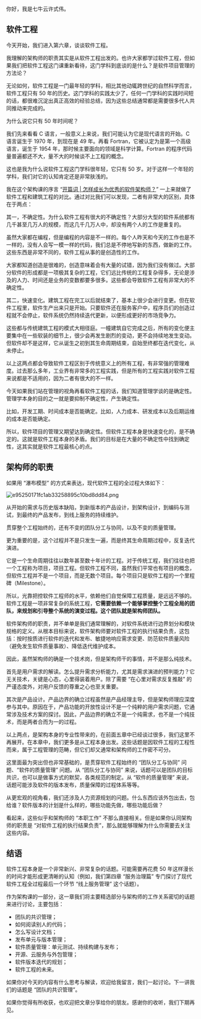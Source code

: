 你好，我是七牛云许式伟。

## 软件工程

今天开始，我们进入第六章，谈谈软件工程。

我理解的架构师的职责其实是从软件工程出发的。也许大家都学过软件工程，但如果我们把软件工程这门课重新看待，这门学科到底谈的是什么？是软件项目管理的方法论？

无论如何，软件工程是一门最年轻的学科，相比其他动辄跨世纪的自然科学而言，软件工程只有 50 年的历史。这门学科的实践太少了，任何一门学科的实践时间短的话，都很难沉淀出真正高效的经验总结，因为这些总结通常都是需要很多代人共同推动来完成的。

为什么说它只有 50 年时间呢？

我们先来看看 C 语言，一般意义上来说，我们可能认为它是现代语言的开始。C 语言诞生于 1970 年，到现在是 49 年。再看 Fortran，它被认定为是第一个高级语言，诞生于 1954 年，那时候主要面向的领域是科学计算。Fortran 的程序代码量普遍都还不大，量不大的时候谈不上工程的概念。

这也是我为什么说软件工程这门学科很年轻，它只有 50 岁。对于这样一个年轻的学科，我们对它的认知肯定还是非常肤浅的。

我在这个架构课的序言 “[开篇词 | 怎样成长为优秀的软件架构师？][Link 1]” 一上来就做了软件工程和建筑工程的对比。通过对比我们可以发现，二者有非常大的区别，具体在于两点：

其一，不确定性。为什么软件工程有很大的不确定性？大部分大型的软件系统都有几千甚至几万人的规模，而这几千几万人中，却没有两个人的工作是重复的。

虽然大家都在编程，但是编程的内容是不一样的。每个人昨天和今天的工作也是不一样的，没有人会写一模一样的代码，我们总是不停地写新的东西，做新的工作。这些东西是非常不同的，软件工程从事的是创造性的工作。

大家都知道创造是很难的，创造意味着会有大量的试错，因为我们没有做过。大部分软件的形成都是一项极其复杂的工程，它们远比传统的工程复杂得多，无论是涉及的人力、时间还是业务的变数都要多很多。这些都会导致软件工程有非常大的不确定性。

其二，快速变化。建筑工程在完工以后就结束了，基本上很少会进行变更。但在软件工程里，软件生产出来只是开始。只要软件还在服务客户中，程序员们的创造过程就不会停止，软件系统仍然持续迭代更新，以便形成更好的市场竞争力。

这些都与传统建筑工程的模式大相径庭。一幢建筑自它完成之后，所有的变化便主要集中在一些软装的细节上，很少会再发生剧烈的变动，更不会持续地发生变动。但软件却不是这样，它从诞生之初到其生命周期结束，自始至终都在迭代变化，从未停止。

以上这两点都会导致软件工程区别于传统意义上的所有工程，有非常强的管理难度。过去那么多年，工业界有非常多的工程实践，但是所有的工程实践对软件工程来说都是不适用的，因为二者有很大的不一样。

今天如果我们站在管理的视角再看软件工程的话，我们知道管理学谈的是确定性。管理学本身的目的之一就是要抑制不确定性，产生确定性。

比如，开发工期、时间成本是否能确定。比如，人力成本、研发成本以及后期运维的成本是否能确定。

所以，软件项目的管理又期望达到确定性。但软件工程本身是快速变化的，是不确定的。这就是软件工程本身的矛盾。我们的目标是在大量的不确定性中找到确定性，这其实就是软件工程最核心的点。

## 架构师的职责

如果用 “瀑布模型” 的方式来表达，现代软件工程的全过程大体如下：

![e95250171fc1ab33258895c10bd8dd84.png][]

从开始的需求与历史版本缺陷，到新版本的产品设计，到架构设计，到编码与测试，到最终的产品发布，到线上服务的持续维护。

贯穿整个工程始终的，还有不变的团队分工与协同，以及不变的质量管理。

更为重要的是，这个过程并不是只发生一遍，而是终其生命周期过程中，反复迭代演进。

它是一个生命周期往往以数年甚至数十年计的工程。对于传统工程，我们往往也把一个工程称为项目，项目工程。但软件工程不同，虽然我们平常也有项目的概念，但软件工程并不是一个项目，而是无数个项目。每个项目只是软件工程的一个里程碑（Milestone）。

所以，光靠把控软件工程师的水平，依赖他们自觉保障工程质量，是远远不够的。软件工程是一项非常复杂的系统工程，**它需要依赖一个能够掌控整个工程全局的团队，来规划和引导整个系统的演变过程。这个团队就是架构师团队。** 

软件架构师的职责，并不单单是我们通常理解的，对软件系统进行边界划分和模块规格的定义。从根本目标来说，软件架构师要对软件工程的执行结果负责，这包括：按时按质进行软件的迭代和发布、敏捷地响应需求变更、防范软件质量风险（避免发生软件质量事故）、降低迭代维护成本。

因此，虽然架构师的确是一个技术岗，但是架构师干的事情，并不是那么纯技术。

首先是用户需求的解读。怎么提升需求分析能力，尤其是需求演进的预判能力？它无关技术，关键是心态，心里得装着用户。除了需要 “在心里对需求反复推敲” 的严谨态度外，对用户反馈的尊重之心也至关重要。

其次是产品设计。产品边界的确立过程虽然是产品经理主导，但是架构师理应深度参与其中。原因在于，产品功能的开放性设计不是一个纯粹的用户需求问题，它通常涉及技术方案的探讨。因此，产品边界的确立不是一个纯需求，也不是一个纯技术，而是两者合而为一的过程。

以上两点，是架构本身的专业性带来的，在前面五章中已经谈过很多，我们这里不再展开。在本章中，我们更多是从工程本身出发。这些话题是因软件工程的工程性而来，属于工程管理的范畴，但它们却又通常和架构师的工作密不可分。

这里面最为突出但也非常基础的，是贯穿软件工程始终的 “团队分工与协同” 问题、“软件的质量管理” 问题。从 “团队分工与协同” 来说，话题可以是团队的目标共识，也可以是做事方式的默契，各类规范的制定。从 “软件的质量管理” 来说，话题可能涉及软件的版本发布，质量保障的过程体系等等。

从更宏观的视角看，我们还涉及人力资源规划的问题。什么东西应该外包出去，包给谁？软件版本的计划是什么样的，哪些功能先做，哪些功能后做？

看起来，这些似乎和架构师的 “本职工作” 不那么直接相关。但是如果你认同架构师的职责是 “对软件工程的执行结果负责”，那么就能够理解为什么你需要去关注这些内容。

## 结语

软件工程本身是一个非常新兴、非常复杂的话题。可能需要再花费 50 年这样漫长的时间才能形成更清晰的认知（例如，我们第四章 “服务治理篇” 专门探讨了现代软件工程全过程最后一个环节 “线上服务管理” 这个话题）。

作为架构课的一部分，这一章我们将主要精选部分与架构师的工作关系密切的话题来进行讨论，主要包括：

 *  团队的共识管理；
 *  如何阅读别人的代码；
 *  怎么写设计文档；
 *  发布单元与版本管理；
 *  软件质量管理：单元测试、持续构建与发布；
 *  开源、云服务与外包管理；
 *  软件版本迭代的规划；
 *  软件工程的未来。

如果你对今天的内容有什么思考与解读，欢迎给我留言，我们一起讨论。下一讲我们的话题是 “团队的共识管理”。

如果你觉得有所收获，也欢迎把文章分享给你的朋友。感谢你的收听，我们下期再见。


[Link 1]: https://time.geekbang.org/column/article/89668?utm_term=pc_interstitial_28
[e95250171fc1ab33258895c10bd8dd84.png]: https://static001.geekbang.org/resource/image/e9/84/e95250171fc1ab33258895c10bd8dd84.png

